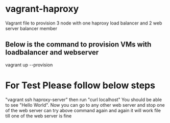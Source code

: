 # vagrant-haproxy
Vagrant file to provision 3 node with one haproxy load balancer and 2 web server balancer member
## Below is the command to provision VMs with loadbalancer and webserver
vagrant up --provision

# For Test Please follow below steps
"vagrant ssh haproxy-server" then run "curl localhost"
    You should be able to see "Hello World".
Now you can go to any other web server and stop one of the web server can try above command again and again it will work file till one of the web server is fine
